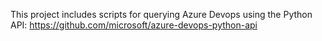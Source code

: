 This project includes scripts for querying Azure Devops using the Python API: https://github.com/microsoft/azure-devops-python-api


